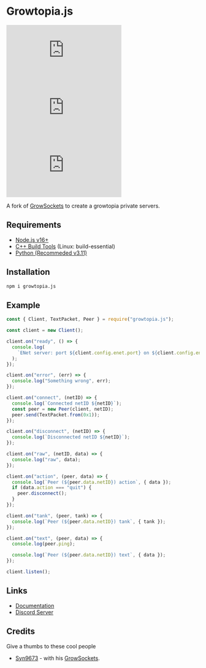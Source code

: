 # Growtopia.js

![Github Version](https://img.shields.io/github/package-json/v/jadlionhd/growtopia.js?style=flat-square)
![NPM Version](https://img.shields.io/npm/v/growtopia.js?style=flat-square)
![NPM Minified](https://img.shields.io/bundlephobia/min/growtopia.js?style=flat-square)

A fork of [GrowSockets](https://github.com/Pogtopia/GrowSockets) to create a growtopia private servers.

## Requirements

- [Node.js v16+](https://nodejs.org/en)
- [C++ Build Tools](https://visualstudio.microsoft.com/vs/features/cplusplus/) (Linux: build-essential)
- [Python (Recommeded v3.11)](https://www.python.org/downloads/)

## Installation

```sh
npm i growtopia.js
```

## Example

```js
const { Client, TextPacket, Peer } = require("growtopia.js");

const client = new Client();

client.on("ready", () => {
  console.log(
    `ENet server: port ${client.config.enet.port} on ${client.config.enet.ip}\nHttps server: port ${client.config.https.port} on ${client.config.https.ip}`
  );
});

client.on("error", (err) => {
  console.log("Something wrong", err);
});

client.on("connect", (netID) => {
  console.log(`Connected netID ${netID}`);
  const peer = new Peer(client, netID);
  peer.send(TextPacket.from(0x1));
});

client.on("disconnect", (netID) => {
  console.log(`Disconnected netID ${netID}`);
});

client.on("raw", (netID, data) => {
  console.log("raw", data);
});

client.on("action", (peer, data) => {
  console.log(`Peer (${peer.data.netID}) action`, { data });
  if (data.action === "quit") {
    peer.disconnect();
  }
});

client.on("tank", (peer, tank) => {
  console.log(`Peer (${peer.data.netID}) tank`, { tank });
});

client.on("text", (peer, data) => {
  console.log(peer.ping);

  console.log(`Peer (${peer.data.netID}) text`, { data });
});

client.listen();
```

## Links

- [Documentation](https://jadlionhd.github.io/growtopia.js/)
- [Discord Server](https://discord.gg/sGrxfKZY5t)

## Credits

Give a thumbs to these cool people

- [Syn9673](https://github.com/Syn9673) - with his [GrowSockets](https://github.com/Pogtopia/GrowSockets).
